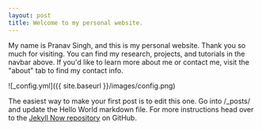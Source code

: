 ```yaml
---
layout: post
title: Welcome to my personal website.
---
```


My name is Pranav Singh, and this is my personal website. Thank you so much for visiting. You can find my research, projects, and tutorials in the navbar above. If you'd like to learn more about me or contact me, visit the "about" tab to find my contact info.

![_config.yml]({{ site.baseurl }}/images/config.png)

The easiest way to make your first post is to edit this one. Go into /_posts/ and update the Hello World markdown file. For more instructions head over to the [Jekyll Now repository](https://github.com/barryclark/jekyll-now) on GitHub.

